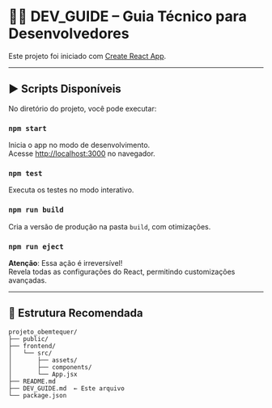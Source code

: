 # 👩‍💻 DEV_GUIDE – Guia Técnico para Desenvolvedores

Este projeto foi iniciado com [Create React App](https://github.com/facebook/create-react-app).

---

## ▶️ Scripts Disponíveis

No diretório do projeto, você pode executar:

### `npm start`

Inicia o app no modo de desenvolvimento.  
Acesse [http://localhost:3000](http://localhost:3000) no navegador.

### `npm test`

Executa os testes no modo interativo.

### `npm run build`

Cria a versão de produção na pasta `build`, com otimizações.

### `npm run eject`

**Atenção**: Essa ação é irreversível!  
Revela todas as configurações do React, permitindo customizações avançadas.

---

## 📁 Estrutura Recomendada

```plaintext
projeto_obemtequer/
├── public/
├── frontend/
│   └── src/
│       ├── assets/
│       ├── components/
│       └── App.jsx
├── README.md
├── DEV_GUIDE.md  ← Este arquivo
└── package.json
